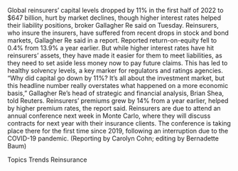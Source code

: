 Global reinsurers’ capital levels dropped by 11% in the first half of 2022 to $647 billion, hurt by market declines, though higher interest rates helped their liability positions, broker Gallagher Re said on Tuesday.
Reinsurers, who insure the insurers, have suffered from recent drops in stock and bond markets, Gallagher Re said in a report.
Reported return-on-equity fell to 0.4% from 13.9% a year earlier. But while higher interest rates have hit reinsurers’ assets, they have made it easier for them to meet liabilities, as they need to set aside less money now to pay future claims.
This has led to healthy solvency levels, a key marker for regulators and ratings agencies.
“Why did capital go down by 11%? It’s all about the investment market, but this headline number really overstates what happened on a more economic basis,” Gallagher Re’s head of strategic and financial analysis, Brian Shea, told Reuters.
Reinsurers’ premiums grew by 14% from a year earlier, helped by higher premium rates, the report said.
Reinsurers are due to attend an annual conference next week in Monte Carlo, where they will discuss contracts for next year with their insurance clients. The conference is taking place there for the first time since 2019, following an interruption due to the COVID-19 pandemic.
(Reporting by Carolyn Cohn; editing by Bernadette Baum)

Topics
Trends
Reinsurance
